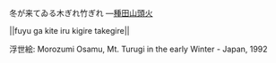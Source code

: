 冬が来てゐる木ぎれ竹ぎれ
—[種田山頭火](https://ja.wikipedia.org/wiki/種田山頭火)

||fuyu ga kite iru kigire takegire||

浮世絵: Morozumi Osamu, Mt. Turugi in the early Winter - Japan, 1992